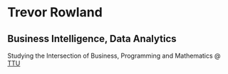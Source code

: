 # Trevor Rowland

## Business Intelligence, Data Analytics

Studying the Intersection of Business, Programming and Mathematics @ [TTU](https://www.tntech.edu/majors/business-management_business-intelligence-analytics.php)
